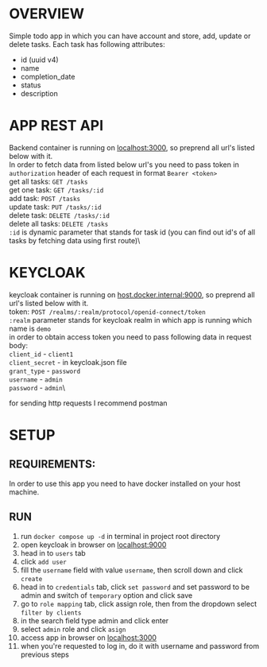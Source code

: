 # OVERVIEW

Simple todo app in which you can have account and store, add, update or delete tasks. Each task has following attributes:

- id (uuid v4)
- name
- completion_date
- status
- description

# APP REST API
Backend container is running on [localhost:3000](localhost:3000), so preprend all url's listed below with it.\
In order to fetch data from listed below url's you need to pass token in `authorization` header of each request in format `Bearer <token>`\
get all tasks: `GET /tasks`\
get one task: `GET /tasks/:id`\
add task: `POST /tasks`\
update task: `PUT /tasks/:id`\
delete task: `DELETE /tasks/:id`\
delete all tasks: `DELETE /tasks`\
`:id` is dynamic parameter that stands for task id (you can find out id's of all tasks by fetching data using first route)\

# KEYCLOAK
keycloak container is running on [host.docker.internal:9000](host.docker.internal:9000), so preprend all url's listed below with it.\
token: `POST /realms/:realm/protocol/openid-connect/token`\
`:realm` parameter stands for keycloak realm in which app is running which name is `demo`\
in order to obtain access token you need to pass following data in request body:\
`client_id` - `client1`\
`client_secret` - in keycloak.json file\
`grant_type` - `password`\
`username` - `admin`\
`password` - `admin`\

for sending http requests I recommend postman

# SETUP

## REQUIREMENTS:
In order to use this app you need to have docker installed on your host machine.

## RUN
1. run `docker compose up -d` in terminal in project root directory
2. open keycloak in browser on [localhost:9000](http://localhost:9000)
3. head in to `users` tab
4. click `add user`
5. fill the `username` field with value `username`, then scroll down and click `create`
6. head in to `credentials` tab, click `set password` and set password to be admin and switch of `temporary` option and click save
7. go to `role mapping` tab, click assign role, then from the dropdown select `filter by clients`
8. in the search field type admin and click enter
9. select `admin` role and click `asign`
10. access app in browser on [localhost:3000](http://localhost:3000)
11. when you're requested to log in, do it with username and password from previous steps

